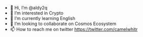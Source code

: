 - 👋 Hi, I’m @aldy2q
- 👀 I’m interested in Crypto
- 🌱 I’m currently learning English
- 💞️ I’m looking to collaborate on Cosmos Ecosystem
- 📫 How to reach me on twitter https://twitter.com/camelwhitr

<!---
aldy2q/aldy2q is a ✨ special ✨ repository because its `README.md` (this file) appears on your GitHub profile.
You can click the Preview link to take a look at your changes.
--->
